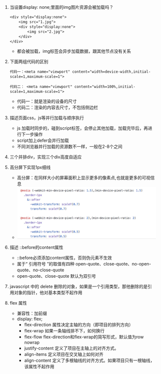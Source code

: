 1. 当设置display: none;里面的img图片资源会被加载吗？

    ```
    <div style="display:none">
        <img src="1.jpg">
        <div style="display:none">
            <img src="2.jpg">
        </div>
    </div>
    ```
    - 都会被加载，img标签会异步加载数据，跟其他节点没有关系

2. 下面两组代码的区别
    
    ```
    代码一：<meta name="viewport" content="width=device-width,initial-scale=1,maximum-scale=1">
    
   代码二： <meta name="viewport" content="width=100%,initial-scale=1,maximum-scale=1">
    ```
    - 代码一：就是渲染的设备的尺寸
    - 代码二：渲染的内容去尺寸，不包括侧边栏

3. 描述页面css，js等并行加载与顺序执行
    - js 加载时同步的，碰到script标签，会停止其他加载，加载完毕后，再进行下一步操作
    - script加上defer会并行加载
    - 不同浏览器并行加载的资源数不一样，一般在2-8个之间

4. 三个并排div，实现三个div高度自适应

5. 高分屏下实现1px细线
    - 高分屏：在同样大小的屏幕面积上显示更多的像素点,也就是更多的可视信息
    - ![高屏1px](media/%E9%AB%98%E5%B1%8F1px.jpeg)


6. 描述 ::before的content属性
    - ::before必须添加content属性，否则伪元素不生效
    - 属于“ 引用符号 ”的取值有四种 open-quote、close-quote、no-open-quote、no-close-quote
    - open-quote、close-quote 默认为双引号

7. javascript 中的 delete 删除的对象，如果是一个引用类型，那他删除的是引用对象的指针，他对基本类型不起作用

8. flex 属性
    - 兼容性：加前缀
    - display: flex; 
        - flex-direction  属性决定主轴的方向（即项目的排列方向）
        - flex-wrap   如果一条轴线排不下，如何换行
        - flex-flow  flex-direction和flex-wrap的简写形式，默认值为row nowrap
        - justify-content  定义了项目在主轴上的对齐方式。
        - align-items   定义项目在交叉轴上如何对齐
        - align-content 定义了多根轴线的对齐方式。如果项目只有一根轴线，该属性不起作用


